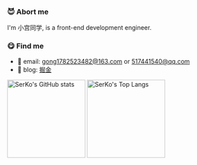 ### :smiling_imp: Abort me

I'm 小宫同学, is a front-end development engineer.

### :yum: Find me

- :email: email: gong1782523482@163.com or 517441540@qq.com
- :pencil: blog: [掘金](https://juejin.cn/user/2629687543862974)

<a href="https://github.com/gong9"><img height="180em" src="https://github-readme-stats.vercel.app/api?username=serkodev&count_private=true&show_icons=true&theme=transparent" alt="SerKo's GitHub stats" /></a>
<a href="https://github.com/gong9"><img height="180em" src="https://github-readme-stats.vercel.app/api/top-langs/?username=serkodev&layout=compact&hide=vba,html&langs_count=5&theme=transparent" alt="SerKo's Top Langs" /></a>


